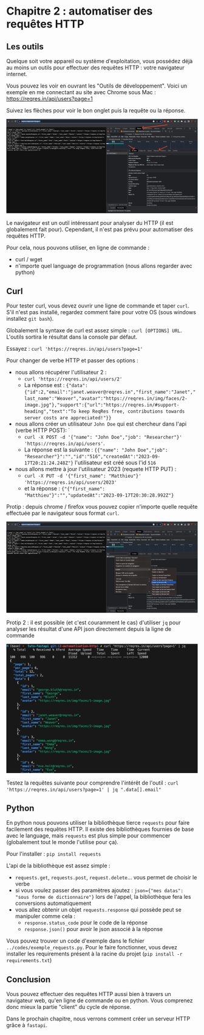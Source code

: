 # Chapitre 2 : automatiser des requêtes HTTP 

## Les outils 

Quelque soit votre appareil ou système d'exploitation, vous possédez déjà au moins un outils pour effectuer des requêtes HTTP : votre navigateur internet. 

Vous pouvez les voir en ouvrant les "Outils de développement". Voici un exemple en me connectant au site avec Chrome sous Mac : https://reqres.in/api/users?page=1 

Suivez les flèches pour voir le bon onglet puis la requête ou la réponse. 

![Exemple d'analyse de requête avec Chrome](./images/chrome_network_tools.png)

Le navigateur est un outil intéressant pour analyser du HTTP (il est globalement fait pour). Cependant, il n'est pas prévu pour automatiser des requêtes HTTP. 

Pour cela, nous pouvons utiliser, en ligne de commande : 
* curl / wget 
* n'importe quel language de programmation (nous allons regarder avec python)

## Curl 

Pour tester curl, vous devez ouvrir une ligne de commande et taper `curl`. S'il n'est pas installé, regardez comment faire pour votre OS (sous windows installez `git bash`).

Globalement la syntaxe de curl est assez simple : `curl [OPTIONS] URL`. L'outils sortira le résultat dans la console par défaut. 

Essayez : `curl 'https://reqres.in/api/users?page=1'` 

Pour changer de verbe HTTP et passer des options :  
* nous allons récupérer l'utilisateur 2 : 
    * `curl 'https://reqres.in/api/users/2'` 
    * La réponse est : `{"data":{"id":2,"email":"janet.weaver@reqres.in","first_name":"Janet","last_name":"Weaver","avatar":"https://reqres.in/img/faces/2-image.jpg"},"support":{"url":"https://reqres.in/#support-heading","text":"To keep ReqRes free, contributions towards server costs are appreciated!"}}`
* nous allons créer un utilisateur `John Doe` qui est chercheur dans l'api (verbe HTTP POST): `
    * `curl -X POST -d '{"name": "John Doe","job": "Researcher"}' 'https://reqres.in/api/users'`. 
    * La réponse est la suivante : `{{"name": "John Doe","job": "Researcher"}":"","id":"516","createdAt":"2023-09-17T20:21:24.248Z"}` l'utilisateur est créé sous l'id `516`
* nous allons mettre à jour l'utilisateur 2023 (requete HTTP PUT) : 
  * `curl -X PUT -d '{"first_name": "Matthieu"}' 'https://reqres.in/api/users/2023'`
  * et la réponse : `{"{"first_name": "Matthieu"}":"","updatedAt":"2023-09-17T20:30:28.992Z"}`

Protip : depuis chrome / firefox vous pouvez copier n'importe quelle requête effectuée par le navigateur sous format `curl`. 

![Copie d'une requete au format curl](./images/chrome_copie_curl.png)

Protip 2 : il est possible (et c'est couramment le cas) d'utiliser  `jq` pour analyser les résultat d'une API json directement depuis la ligne de commande 

![Alt text](./images/jq.png)

Testez la requêtes suivante pour comprendre l'intérêt de l'outil : `curl 'https://reqres.in/api/users?page=1' | jq ".data[].email"`

## Python 

En python nous pouvons utiliser la bibliothèque tierce `requests` pour faire facilement des requêtes HTTP. Il existe des bibliothèques fournies de base avec le language, mais `requests` est plus simple pour commencer (globalement tout le monde l'utilise pour ça). 

Pour l'installer : `pip install requests` 

L'api de la bibliothèque est assez simple : 
* `requests.get`, `requests.post`, `request.delete`... vous permet de choisir le verbe 
* si vous voulez passer des paramètres ajoutez : `json={"mes datas": "sous forme de dictionnaire"}` lors de l'appel, la bibliothèque fera les conversions automatiquement
* vous allez obtenir un objet `requests.response` qui possède peut se manipuler comme cela : 
    * `response.status_code` pour le code de la réponse 
    * `response.json()` pour avoir le json associé à la réponse 


Vous pouvez trouver un code d'exemple dans le fichier `../codes/exemple_requests.py`. Pour le faire fonctionner, vous devez installer les requirements présent à la racine du projet (`pip install -r requirements.txt`)


## Conclusion

Vous pouvez effectuer des requêtes HTTP aussi bien à travers un navigateur web, qu'en ligne de commande ou en python. Vous comprenez donc mieux la partie "client" du cycle de réponse. 

Dans le prochain chapitre, nous verrons comment créer un serveur HTTP grâce à `fastapi`.